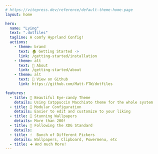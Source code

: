 ```yaml
---
# https://vitepress.dev/reference/default-theme-home-page
layout: home

hero:
  name: "Lying"
  text: ".dotfiles"
  tagline: A comfy Hyprland Config!
  actions:
    - theme: brand
      text: 🏠 Getting Started ->
      link: /getting-started/installation
    - theme: alt
      text: 📜 About
      link: /getting-started/about
    - theme: alt
      text: 👀 View on Github
      link: https://github.com/Matt-FTW/dotfiles

features:
  - title: 🌸 Beautiful Eye-candy Theme
    details: Using Catppuccin Macchiato theme for the whole system
  - title: 🔧 Modular Configuration
    details: Easier to edit and customize to your liking
  - title: 🎨 Stunning Wallpapers
    details: More than 200!
  - title: 📂 Following the XDG Standard
    details:
  - title: ☝️  Bunch of Different Pickers
    details: Wallpapers, Clipboard, Powermenu, etc
  - title: ➕ And much More!
---
```

